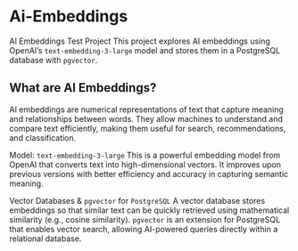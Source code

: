 # Ai-Embeddings
AI Embeddings Test Project
This project explores AI embeddings using OpenAI’s ```text-embedding-3-large``` model and stores them in a PostgreSQL database with ```pgvector```.

<h2>What are AI Embeddings?</h2>
AI embeddings are numerical representations of text that capture meaning and relationships between words. They allow machines to understand and compare text efficiently, making them useful for search, recommendations, and classification.

Model: ```text-embedding-3-large```
This is a powerful embedding model from OpenAI that converts text into high-dimensional vectors. It improves upon previous versions with better efficiency and accuracy in capturing semantic meaning.

Vector Databases & ```pgvector``` for ```PostgreSQL```
A vector database stores embeddings so that similar text can be quickly retrieved using mathematical similarity (e.g., cosine similarity). ```pgvector``` is an extension for PostgreSQL that enables vector search, allowing AI-powered queries directly within a relational database.
